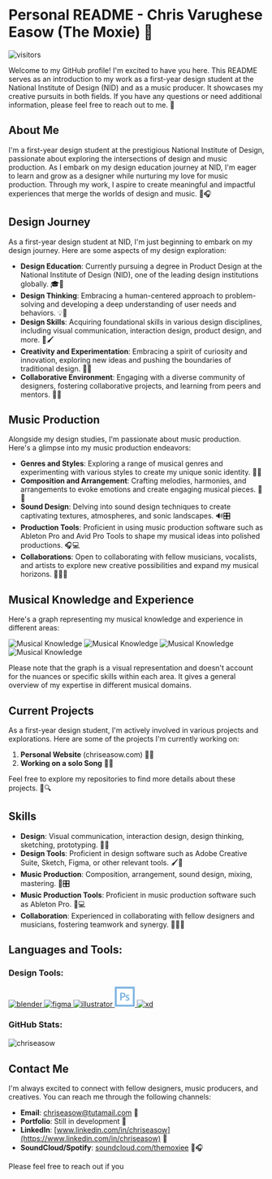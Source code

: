 # Personal README - Chris Varughese Easow (The Moxie) 👋

![visitors](https://visitor-badge.glitch.me/badge?page_id=chriseasow.chriseasow)

Welcome to my GitHub profile! I'm excited to have you here. This README serves as an introduction to my work as a first-year design student at the National Institute of Design (NID) and as a music producer. It showcases my creative pursuits in both fields. If you have any questions or need additional information, please feel free to reach out to me. 🎉

## About Me

I'm a first-year design student at the prestigious National Institute of Design, passionate about exploring the intersections of design and music production. As I embark on my design education journey at NID, I'm eager to learn and grow as a designer while nurturing my love for music production. Through my work, I aspire to create meaningful and impactful experiences that merge the worlds of design and music. 🎨🎧

## Design Journey

As a first-year design student at NID, I'm just beginning to embark on my design journey. Here are some aspects of my design exploration:

- **Design Education**: Currently pursuing a degree in Product Design at the National Institute of Design (NID), one of the leading design institutions globally. 🎓🎨
- **Design Thinking**: Embracing a human-centered approach to problem-solving and developing a deep understanding of user needs and behaviors. 💡👥
- **Design Skills**: Acquiring foundational skills in various design disciplines, including visual communication, interaction design, product design, and more. 🌟🖌️
- **Creativity and Experimentation**: Embracing a spirit of curiosity and innovation, exploring new ideas and pushing the boundaries of traditional design. 🚀🌈
- **Collaborative Environment**: Engaging with a diverse community of designers, fostering collaborative projects, and learning from peers and mentors. 👥💭

## Music Production

Alongside my design studies, I'm passionate about music production. Here's a glimpse into my music production endeavors:

- **Genres and Styles**: Exploring a range of musical genres and experimenting with various styles to create my unique sonic identity. 🎵🎶
- **Composition and Arrangement**: Crafting melodies, harmonies, and arrangements to evoke emotions and create engaging musical pieces. 🎹🎼
- **Sound Design**: Delving into sound design techniques to create captivating textures, atmospheres, and sonic landscapes. 🔊🎛️
- **Production Tools**: Proficient in using music production software such as Ableton Pro and Avid Pro Tools to shape my musical ideas into polished productions. 🎧💻
- **Collaborations**: Open to collaborating with fellow musicians, vocalists, and artists to explore new creative possibilities and expand my musical horizons. 🎵🤝🎨

## Musical Knowledge and Experience

Here's a graph representing my musical knowledge and experience in different areas:

![Musical Knowledge](https://img.shields.io/badge/Drums-10%20years-red)
![Musical Knowledge](https://img.shields.io/badge/Piano-3%20years-orange)
![Musical Knowledge](https://img.shields.io/badge/Guitar-2%20years-yellow)
![Musical Knowledge](https://img.shields.io/badge/Music%20Production-5%20years-green)

Please note that the graph is a visual representation and doesn't account for the nuances or specific skills within each area. It gives a general overview of my expertise in different musical domains.

## Current Projects

As a first-year design student, I'm actively involved in various projects and explorations. Here are some of the projects I'm currently working on:

1. **Personal Website** (chriseasow.com) 🎨✨
2. **Working on a solo Song** 🎵🔥

Feel free to explore my repositories to find more details about these projects. 📂🔍

## Skills

- **Design**: Visual communication, interaction design, design thinking, sketching, prototyping. 🎨💡
- **Design Tools**: Proficient in design software such as Adobe Creative Suite, Sketch, Figma, or other relevant tools. 🖌️🔧
- **Music Production**: Composition, arrangement, sound design, mixing, mastering. 🎵🎛️
- **Music Production Tools**: Proficient in music production software such as Ableton Pro. 🎹💻
- **Collaboration**: Experienced in collaborating with fellow designers and musicians, fostering teamwork and synergy. 🤝🎵👥

## Languages and Tools:

<h3 align="left">Design Tools:</h3>
<p align="left">
  <a href="https://www.blender.org/" target="_blank" rel="noreferrer">
    <img src="https://download.blender.org/branding/community/blender_community_badge_white.svg" alt="blender" width="40" height="40"/>
  </a>
  <a href="https://www.figma.com/" target="_blank" rel="noreferrer">
    <img src="https://www.vectorlogo.zone/logos/figma/figma-icon.svg" alt="figma" width="40" height="40"/>
  </a>
  <a href="https://www.adobe.com/in/products/illustrator.html" target="_blank" rel="noreferrer">
    <img src="https://www.vectorlogo.zone/logos/adobe_illustrator/adobe_illustrator-icon.svg" alt="illustrator" width="40" height="40"/>
  </a>
  <a href="https://www.photoshop.com/en" target="_blank" rel="noreferrer">
    <img src="https://raw.githubusercontent.com/devicons/devicon/master/icons/photoshop/photoshop-line.svg" alt="photoshop" width="40" height="40"/>
  </a>
  <a href="https://www.adobe.com/products/xd.html" target="_blank" rel="noreferrer">
    <img src="https://cdn.worldvectorlogo.com/logos/adobe-xd.svg" alt="xd" width="40" height="40"/>
  </a>
</p>

<h3 align="left">GitHub Stats:</h3>
<p><img align="center" src="https://github-readme-stats.vercel.app/api/top-langs?username=chriseasow&show_icons=true&locale=en&layout=compact" alt="chriseasow" /></p>

## Contact Me

I'm always excited to connect with fellow designers, music producers, and creatives. You can reach me through the following channels:

- **Email**: chriseasow@tutamail.com 📧
- **Portfolio**: Still in development 💼
- **LinkedIn**: [www.linkedin.com/in/chriseasow](https://www.linkedin.com/in/chriseasow) 🔗
- **SoundCloud/Spotify**: [soundcloud.com/themoxiee](https://soundcloud.com/themoxiee) 🎵🎧

Please feel free to reach out if you
